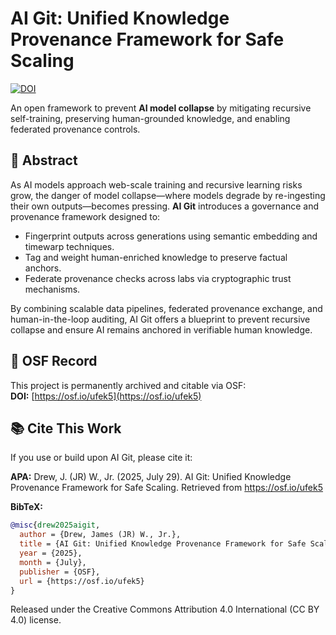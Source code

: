# AI Git: Unified Knowledge Provenance Framework for Safe Scaling

[![DOI](https://img.shields.io/badge/DOI-10.17605%2FOSF.IO%2FUFEK5-blue)](https://osf.io/ufek5)

An open framework to prevent **AI model collapse** by mitigating recursive self-training, preserving human-grounded knowledge, and enabling federated provenance controls.

## 📑 Abstract
As AI models approach web-scale training and recursive learning risks grow, the danger of model collapse—where models degrade by re-ingesting their own outputs—becomes pressing. **AI Git** introduces a governance and provenance framework designed to:
- Fingerprint outputs across generations using semantic embedding and timewarp techniques.
- Tag and weight human-enriched knowledge to preserve factual anchors.
- Federate provenance checks across labs via cryptographic trust mechanisms.

By combining scalable data pipelines, federated provenance exchange, and human-in-the-loop auditing, AI Git offers a blueprint to prevent recursive collapse and ensure AI remains anchored in verifiable human knowledge.

## 🔗 OSF Record
This project is permanently archived and citable via OSF:  
**DOI:** [https://osf.io/ufek5](https://osf.io/ufek5)

## 📚 Cite This Work
If you use or build upon AI Git, please cite it:

**APA:**
Drew, J. (JR) W., Jr. (2025, July 29). AI Git: Unified Knowledge Provenance Framework for Safe Scaling. Retrieved from https://osf.io/ufek5

**BibTeX:**
```bibtex
@misc{drew2025aigit,
  author = {Drew, James (JR) W., Jr.},
  title = {AI Git: Unified Knowledge Provenance Framework for Safe Scaling},
  year = {2025},
  month = {July},
  publisher = {OSF},
  url = {https://osf.io/ufek5}
}
```

Released under the Creative Commons Attribution 4.0 International (CC BY 4.0) license.
